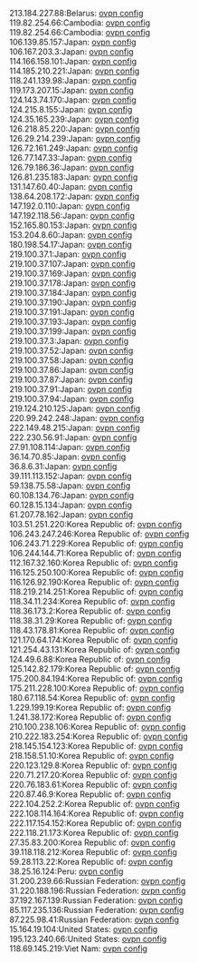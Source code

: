 213.184.227.88:Belarus: [ovpn config](vpn/213_184_227_88.ovpn)  
119.82.254.66:Cambodia: [ovpn config](vpn/119_82_254_66.ovpn)  
119.82.254.66:Cambodia: [ovpn config](vpn/119_82_254_66.ovpn)  
106.139.85.157:Japan: [ovpn config](vpn/106_139_85_157.ovpn)  
106.167.203.3:Japan: [ovpn config](vpn/106_167_203_3.ovpn)  
114.166.158.101:Japan: [ovpn config](vpn/114_166_158_101.ovpn)  
114.185.210.221:Japan: [ovpn config](vpn/114_185_210_221.ovpn)  
118.241.139.98:Japan: [ovpn config](vpn/118_241_139_98.ovpn)  
119.173.207.15:Japan: [ovpn config](vpn/119_173_207_15.ovpn)  
124.143.74.170:Japan: [ovpn config](vpn/124_143_74_170.ovpn)  
124.215.8.155:Japan: [ovpn config](vpn/124_215_8_155.ovpn)  
124.35.165.239:Japan: [ovpn config](vpn/124_35_165_239.ovpn)  
126.218.85.220:Japan: [ovpn config](vpn/126_218_85_220.ovpn)  
126.29.214.239:Japan: [ovpn config](vpn/126_29_214_239.ovpn)  
126.72.161.249:Japan: [ovpn config](vpn/126_72_161_249.ovpn)  
126.77.147.33:Japan: [ovpn config](vpn/126_77_147_33.ovpn)  
126.79.186.36:Japan: [ovpn config](vpn/126_79_186_36.ovpn)  
126.81.235.183:Japan: [ovpn config](vpn/126_81_235_183.ovpn)  
131.147.60.40:Japan: [ovpn config](vpn/131_147_60_40.ovpn)  
138.64.208.172:Japan: [ovpn config](vpn/138_64_208_172.ovpn)  
147.192.0.110:Japan: [ovpn config](vpn/147_192_0_110.ovpn)  
147.192.118.56:Japan: [ovpn config](vpn/147_192_118_56.ovpn)  
152.165.80.153:Japan: [ovpn config](vpn/152_165_80_153.ovpn)  
153.204.8.60:Japan: [ovpn config](vpn/153_204_8_60.ovpn)  
180.198.54.17:Japan: [ovpn config](vpn/180_198_54_17.ovpn)  
219.100.37.1:Japan: [ovpn config](vpn/219_100_37_1.ovpn)  
219.100.37.107:Japan: [ovpn config](vpn/219_100_37_107.ovpn)  
219.100.37.169:Japan: [ovpn config](vpn/219_100_37_169.ovpn)  
219.100.37.178:Japan: [ovpn config](vpn/219_100_37_178.ovpn)  
219.100.37.184:Japan: [ovpn config](vpn/219_100_37_184.ovpn)  
219.100.37.190:Japan: [ovpn config](vpn/219_100_37_190.ovpn)  
219.100.37.191:Japan: [ovpn config](vpn/219_100_37_191.ovpn)  
219.100.37.193:Japan: [ovpn config](vpn/219_100_37_193.ovpn)  
219.100.37.199:Japan: [ovpn config](vpn/219_100_37_199.ovpn)  
219.100.37.3:Japan: [ovpn config](vpn/219_100_37_3.ovpn)  
219.100.37.52:Japan: [ovpn config](vpn/219_100_37_52.ovpn)  
219.100.37.58:Japan: [ovpn config](vpn/219_100_37_58.ovpn)  
219.100.37.86:Japan: [ovpn config](vpn/219_100_37_86.ovpn)  
219.100.37.87:Japan: [ovpn config](vpn/219_100_37_87.ovpn)  
219.100.37.91:Japan: [ovpn config](vpn/219_100_37_91.ovpn)  
219.100.37.94:Japan: [ovpn config](vpn/219_100_37_94.ovpn)  
219.124.210.125:Japan: [ovpn config](vpn/219_124_210_125.ovpn)  
220.99.242.248:Japan: [ovpn config](vpn/220_99_242_248.ovpn)  
222.149.48.215:Japan: [ovpn config](vpn/222_149_48_215.ovpn)  
222.230.56.91:Japan: [ovpn config](vpn/222_230_56_91.ovpn)  
27.91.108.114:Japan: [ovpn config](vpn/27_91_108_114.ovpn)  
36.14.70.85:Japan: [ovpn config](vpn/36_14_70_85.ovpn)  
36.8.6.31:Japan: [ovpn config](vpn/36_8_6_31.ovpn)  
39.111.113.152:Japan: [ovpn config](vpn/39_111_113_152.ovpn)  
59.138.75.58:Japan: [ovpn config](vpn/59_138_75_58.ovpn)  
60.108.134.76:Japan: [ovpn config](vpn/60_108_134_76.ovpn)  
60.128.15.134:Japan: [ovpn config](vpn/60_128_15_134.ovpn)  
61.207.78.162:Japan: [ovpn config](vpn/61_207_78_162.ovpn)  
103.51.251.220:Korea Republic of: [ovpn config](vpn/103_51_251_220.ovpn)  
106.243.247.246:Korea Republic of: [ovpn config](vpn/106_243_247_246.ovpn)  
106.243.71.229:Korea Republic of: [ovpn config](vpn/106_243_71_229.ovpn)  
106.244.144.71:Korea Republic of: [ovpn config](vpn/106_244_144_71.ovpn)  
112.167.32.160:Korea Republic of: [ovpn config](vpn/112_167_32_160.ovpn)  
116.125.250.100:Korea Republic of: [ovpn config](vpn/116_125_250_100.ovpn)  
116.126.92.190:Korea Republic of: [ovpn config](vpn/116_126_92_190.ovpn)  
118.219.214.251:Korea Republic of: [ovpn config](vpn/118_219_214_251.ovpn)  
118.34.11.234:Korea Republic of: [ovpn config](vpn/118_34_11_234.ovpn)  
118.36.173.2:Korea Republic of: [ovpn config](vpn/118_36_173_2.ovpn)  
118.38.31.29:Korea Republic of: [ovpn config](vpn/118_38_31_29.ovpn)  
118.43.178.81:Korea Republic of: [ovpn config](vpn/118_43_178_81.ovpn)  
121.170.64.174:Korea Republic of: [ovpn config](vpn/121_170_64_174.ovpn)  
121.254.43.131:Korea Republic of: [ovpn config](vpn/121_254_43_131.ovpn)  
124.49.6.88:Korea Republic of: [ovpn config](vpn/124_49_6_88.ovpn)  
125.142.82.179:Korea Republic of: [ovpn config](vpn/125_142_82_179.ovpn)  
175.200.84.194:Korea Republic of: [ovpn config](vpn/175_200_84_194.ovpn)  
175.211.228.100:Korea Republic of: [ovpn config](vpn/175_211_228_100.ovpn)  
180.67.118.54:Korea Republic of: [ovpn config](vpn/180_67_118_54.ovpn)  
1.229.199.19:Korea Republic of: [ovpn config](vpn/1_229_199_19.ovpn)  
1.241.38.172:Korea Republic of: [ovpn config](vpn/1_241_38_172.ovpn)  
210.100.238.106:Korea Republic of: [ovpn config](vpn/210_100_238_106.ovpn)  
210.222.183.254:Korea Republic of: [ovpn config](vpn/210_222_183_254.ovpn)  
218.145.154.123:Korea Republic of: [ovpn config](vpn/218_145_154_123.ovpn)  
218.158.51.10:Korea Republic of: [ovpn config](vpn/218_158_51_10.ovpn)  
220.123.129.8:Korea Republic of: [ovpn config](vpn/220_123_129_8.ovpn)  
220.71.217.20:Korea Republic of: [ovpn config](vpn/220_71_217_20.ovpn)  
220.76.183.61:Korea Republic of: [ovpn config](vpn/220_76_183_61.ovpn)  
220.87.46.9:Korea Republic of: [ovpn config](vpn/220_87_46_9.ovpn)  
222.104.252.2:Korea Republic of: [ovpn config](vpn/222_104_252_2.ovpn)  
222.108.114.164:Korea Republic of: [ovpn config](vpn/222_108_114_164.ovpn)  
222.117.154.152:Korea Republic of: [ovpn config](vpn/222_117_154_152.ovpn)  
222.118.21.173:Korea Republic of: [ovpn config](vpn/222_118_21_173.ovpn)  
27.35.83.200:Korea Republic of: [ovpn config](vpn/27_35_83_200.ovpn)  
39.118.118.212:Korea Republic of: [ovpn config](vpn/39_118_118_212.ovpn)  
59.28.113.22:Korea Republic of: [ovpn config](vpn/59_28_113_22.ovpn)  
38.25.16.124:Peru: [ovpn config](vpn/38_25_16_124.ovpn)  
31.200.239.66:Russian Federation: [ovpn config](vpn/31_200_239_66.ovpn)  
31.220.188.196:Russian Federation: [ovpn config](vpn/31_220_188_196.ovpn)  
37.192.167.139:Russian Federation: [ovpn config](vpn/37_192_167_139.ovpn)  
85.117.235.136:Russian Federation: [ovpn config](vpn/85_117_235_136.ovpn)  
87.225.98.41:Russian Federation: [ovpn config](vpn/87_225_98_41.ovpn)  
15.164.19.104:United States: [ovpn config](vpn/15_164_19_104.ovpn)  
195.123.240.66:United States: [ovpn config](vpn/195_123_240_66.ovpn)  
118.69.145.219:Viet Nam: [ovpn config](vpn/118_69_145_219.ovpn)  
